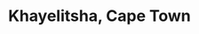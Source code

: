 ---
title: Khayelitsha, Cape Town
url: /khayelitsha-cape-town/
latitude: -34.041
longitude: 18.696
---
